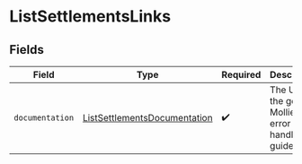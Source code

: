# ListSettlementsLinks


## Fields

| Field                                                                               | Type                                                                                | Required                                                                            | Description                                                                         |
| ----------------------------------------------------------------------------------- | ----------------------------------------------------------------------------------- | ----------------------------------------------------------------------------------- | ----------------------------------------------------------------------------------- |
| `documentation`                                                                     | [ListSettlementsDocumentation](../../models/errors/ListSettlementsDocumentation.md) | :heavy_check_mark:                                                                  | The URL to the generic Mollie API error handling guide.                             |